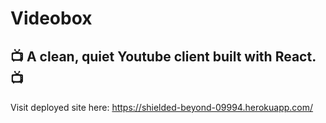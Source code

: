 # Videobox
## 📺 A clean, quiet Youtube client built with React. 📺

Visit deployed site here:  https://shielded-beyond-09994.herokuapp.com/
